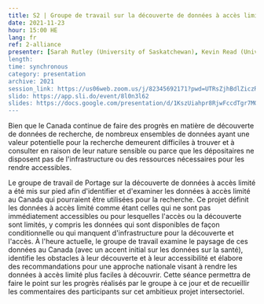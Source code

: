 ```yaml
---
title: S2 | Groupe de travail sur la découverte de données à accès limité de l’équipe de GDR de l’Alliance
date: 2021-11-23
hour: 15:00 HE
lang: fr
ref: 2-alliance
presenter: [Sarah Rutley (University of Saskatchewan), Kevin Read (University of Saskatchewan), Amber Leahy (Scholar's Portal), Julie Shi (University of Toronto iSchool), Grant Gibson (CRCDN)]
length:
time: synchronous
category: presentation
archive: 2021
session_link: https://us06web.zoom.us/j/82345692171?pwd=UTRsZjhBdlZiczRFSWw5cTVDS1g4Zz09
slido: https://app.sli.do/event/8l0n3l62
slides: https://docs.google.com/presentation/d/1KszUiahpr8RjwFccdTgr7MG1hgD-N2q4/edit?usp=sharing&ouid=112190682180433392211&rtpof=true&sd=true
---
```

Bien que le Canada continue de faire des progrès en matière de découverte de données de recherche, de nombreux ensembles de données ayant une valeur potentielle pour la recherche demeurent difficiles à trouver et à consulter en raison de leur nature sensible ou parce que les dépositaires ne disposent pas de l'infrastructure ou des ressources nécessaires pour les rendre accessibles.<!--more-->

Le groupe de travail de Portage sur la découverte de données à accès limité a été mis sur pied afin d'identifier et d'examiner les données à accès limité au Canada qui pourraient être utilisées pour la recherche. Ce projet définit les données à accès limité comme étant celles qui ne sont pas immédiatement accessibles ou pour lesquelles l'accès ou la découverte sont limités, y compris les données qui sont disponibles de façon conditionnelle ou qui manquent d'infrastructure pour la découverte et l'accès. À l'heure actuelle, le groupe de travail examine le paysage de ces données au Canada (avec un accent initial sur les données sur la santé), identifie les obstacles à leur découverte et à leur accessibilité et élabore des recommandations pour une approche nationale visant à rendre les données à accès limité plus faciles à découvrir. Cette séance permettra de faire le point sur les progrès réalisés par le groupe à ce jour et de recueillir les commentaires des participants sur cet ambitieux projet intersectoriel.
